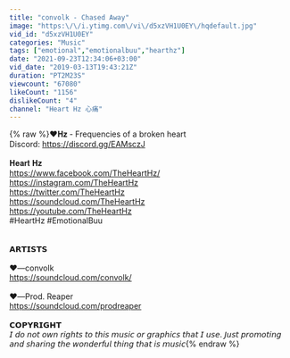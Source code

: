 ```yaml
---
title: "convolk - Chased Away"
image: "https:\/\/i.ytimg.com\/vi\/d5xzVH1U0EY\/hqdefault.jpg"
vid_id: "d5xzVH1U0EY"
categories: "Music"
tags: ["emotional","emotionalbuu","hearthz"]
date: "2021-09-23T12:34:06+03:00"
vid_date: "2019-03-13T19:43:21Z"
duration: "PT2M23S"
viewcount: "67080"
likeCount: "1156"
dislikeCount: "4"
channel: "Heart Hz 心痛"
---
```

{% raw %}♥𝐇𝐳 - Frequencies of a broken heart<br />Discord: <a rel="nofollow" target="blank" href="https://discord.gg/EAMsczJ">https://discord.gg/EAMsczJ</a><br /><br />𝐇𝐞𝐚𝐫𝐭 𝐇𝐳<br /><a rel="nofollow" target="blank" href="https://www.facebook.com/TheHeartHz/">https://www.facebook.com/TheHeartHz/</a><br /><a rel="nofollow" target="blank" href="https://instagram.com/TheHeartHz">https://instagram.com/TheHeartHz</a><br /><a rel="nofollow" target="blank" href="https://twitter.com/TheHeartHz">https://twitter.com/TheHeartHz</a><br /><a rel="nofollow" target="blank" href="https://soundcloud.com/TheHeartHz">https://soundcloud.com/TheHeartHz</a><br /><a rel="nofollow" target="blank" href="https://youtube.com/TheHeartHz">https://youtube.com/TheHeartHz</a><br />#HeartHz #EmotionalBuu <br /><br /><br />𝗔𝗥𝗧𝗜𝗦𝗧𝗦<br /><br />♥―convolk<br /><a rel="nofollow" target="blank" href="https://soundcloud.com/convolk/">https://soundcloud.com/convolk/</a><br /><br />♥―Prod. Reaper<br /><a rel="nofollow" target="blank" href="https://soundcloud.com/prodreaper">https://soundcloud.com/prodreaper</a><br /><br />𝗖𝗢𝗣𝗬𝗥𝗜𝗚𝗛𝗧<br />𝘐 𝘥𝘰 𝘯𝘰𝘵 𝘰𝘸𝘯 𝘳𝘪𝘨𝘩𝘵𝘴 𝘵𝘰 𝘵𝘩𝘪𝘴 𝘮𝘶𝘴𝘪𝘤 𝘰𝘳 𝘨𝘳𝘢𝘱𝘩𝘪𝘤𝘴 𝘵𝘩𝘢𝘵 𝘐 𝘶𝘴𝘦. 𝘑𝘶𝘴𝘵 𝘱𝘳𝘰𝘮𝘰𝘵𝘪𝘯𝘨 𝘢𝘯𝘥 𝘴𝘩𝘢𝘳𝘪𝘯𝘨 𝘵𝘩𝘦 𝘸𝘰𝘯𝘥𝘦𝘳𝘧𝘶𝘭 𝘵𝘩𝘪𝘯𝘨 𝘵𝘩𝘢𝘵 𝘪𝘴 𝘮𝘶𝘴𝘪𝘤{% endraw %}
